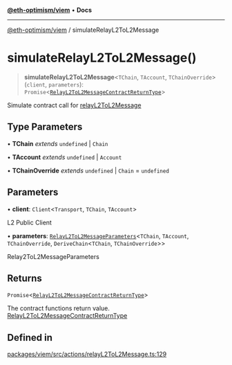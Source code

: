 [**@eth-optimism/viem**](../README.md) • **Docs**

***

[@eth-optimism/viem](../README.md) / simulateRelayL2ToL2Message

# simulateRelayL2ToL2Message()

> **simulateRelayL2ToL2Message**\<`TChain`, `TAccount`, `TChainOverride`\>(`client`, `parameters`): `Promise`\<[`RelayL2ToL2MessageContractReturnType`](../type-aliases/RelayL2ToL2MessageContractReturnType.md)\>

Simulate contract call for [relayL2ToL2Message](relayL2ToL2Message.md)

## Type Parameters

• **TChain** *extends* `undefined` \| `Chain`

• **TAccount** *extends* `undefined` \| `Account`

• **TChainOverride** *extends* `undefined` \| `Chain` = `undefined`

## Parameters

• **client**: `Client`\<`Transport`, `TChain`, `TAccount`\>

L2 Public Client

• **parameters**: [`RelayL2ToL2MessageParameters`](../type-aliases/RelayL2ToL2MessageParameters.md)\<`TChain`, `TAccount`, `TChainOverride`, `DeriveChain`\<`TChain`, `TChainOverride`\>\>

Relay2ToL2MessageParameters

## Returns

`Promise`\<[`RelayL2ToL2MessageContractReturnType`](../type-aliases/RelayL2ToL2MessageContractReturnType.md)\>

The contract functions return value. [RelayL2ToL2MessageContractReturnType](../type-aliases/RelayL2ToL2MessageContractReturnType.md)

## Defined in

[packages/viem/src/actions/relayL2ToL2Message.ts:129](https://github.com/ethereum-optimism/ecosystem/blob/1d855f26d1024617b154d28d909dbc33a421f5de/packages/viem/src/actions/relayL2ToL2Message.ts#L129)
